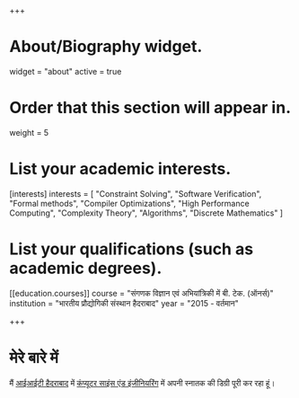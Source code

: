 +++
# About/Biography widget.
widget = "about"
active = true

# Order that this section will appear in.
weight = 5

# List your academic interests.
[interests]
  interests = [
    "Constraint Solving",
    "Software Verification",
    "Formal methods",
    "Compiler Optimizations",
    "High Performance Computing",
    "Complexity Theory",
    "Algorithms",
    "Discrete Mathematics"
  ]

# List your qualifications (such as academic degrees).
[[education.courses]]
  course = "संगणक विज्ञान एवं अभियांत्रिकी में बी. टेक. (ऑनर्स)"
  institution = "भारतीय प्रौद्योगिकी संस्थान हैदराबाद"
  year = "2015 - वर्तमान"

+++

# मेरे बारे में

मैं [आईआईटी हैदराबाद](https://iith.ac.in) में [कंप्यूटर साइंस एंड इंजीनियरिंग](https://cse.iith.ac.in) में अपनी स्नातक की डिग्री पूरी कर रहा हूं।
